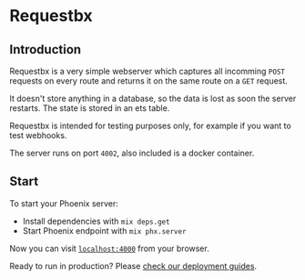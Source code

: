 # Requestbx

## Introduction
Requestbx is a very simple webserver which captures all incomming `POST` requests on every route and returns it on the same route on a `GET` request.

It doesn't store anything in a database, so the data is lost as soon the server restarts. The state is stored in an ets table.

Requestbx is intended for testing purposes only, for example if you want to test webhooks.

The server runs on port `4002`, also included is a docker container.

## Start
To start your Phoenix server:

  * Install dependencies with `mix deps.get`
  * Start Phoenix endpoint with `mix phx.server`

Now you can visit [`localhost:4000`](http://localhost:4000) from your browser.

Ready to run in production? Please [check our deployment guides](http://www.phoenixframework.org/docs/deployment).

